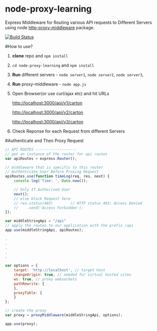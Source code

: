 # node-proxy-learning

Express Middleware for Routing various API requests to Different Servers using node [http-proxy-middleware](https://github.com/chimurai/http-proxy-middleware) package.

[![Build Status](https://travis-ci.org/harpreetkhalsagtbit/node-proxy-learning.svg?branch=master)](https://travis-ci.org/simkimsia/UtilityBehaviors)

#How to use?
1. **clone** repo and `npm install`
2. `cd node-proxy-learning` and `npm install`
2. **Run** different servers - `node server1`,  `node server2`,  `node server3`,
3. **Run** proxy-middleware - `node app.js`
4. Open Browser(or use curl/ajax etc) and hit URLs

	[http://localhost:3000/api/v1/carton](http://localhost:3000/api/v1/carton)

	[http://localhost:3000/api/v2/carton](http://localhost:3000/api/v2/carton)

	[http://localhost:3000/api/v3/carton](http://localhost:3000/api/v3/carton)

5. Check Reponse for each Request from different Servers

#Authenticate and Then Proxy Request

```javascript
// API ROUTES -------------------
// get an instance of the router for api routes
var apiRoutes = express.Router();

// middleware that is specific to this router
// Authenticate User Before Proxing Request
apiRoutes.use(function timeLog(req, res, next) {
	console.log('Time: ', Date.now());

	// Only If Authorized User
	next();
	// else block Request here
	// res.status(403)        // HTTP status 403: Access Denied
	//    .send('Access Forbidden');
});

var middleStringApi = "/api"
// apply the routes to our application with the prefix /api
app.use(middleStringApi, apiRoutes);

.
.
.
.
.

var options = {
	target: 'http://localhost', // target host 
	changeOrigin: true, // needed for virtual hosted sites 
	ws: true, // proxy websockets 
	pathRewrite: {
	},
	proxyTable: {
	}
};

// create the proxy 
var proxy = proxyMiddleware(middleStringApi, options);

app.use(proxy);


```
